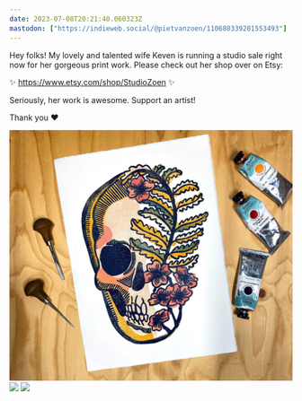 ```yaml
---
date: 2023-07-08T20:21:40.060323Z
mastodon: ["https://indieweb.social/@pietvanzoen/110680339201553493"]
---
```

Hey folks! My lovely and talented wife Keven is running a studio sale right now for her gorgeous print work. Please check out her shop over on Etsy: 

✨ https://www.etsy.com/shop/StudioZoen ✨

Seriously, her work is awesome. Support an artist! 

Thank you ❤️

![](/media/il_1588xN.4248032053_ama1.jpg)
![](/media/il_1588xN.4295265351_93e5.jpg.avif)
![](/media/il_1588xN.4586323980_hmqa.jpg.avif)
